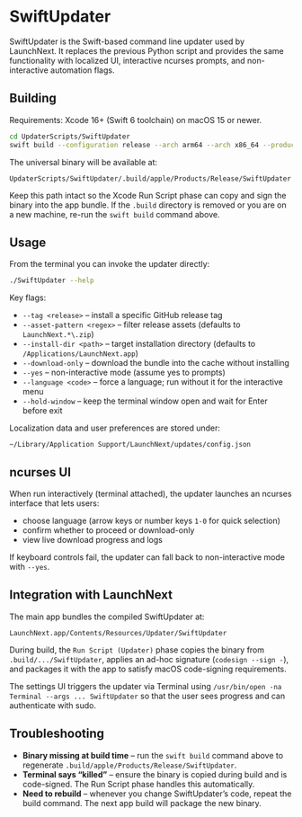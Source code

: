 # SwiftUpdater

SwiftUpdater is the Swift-based command line updater used by LaunchNext. It replaces the previous Python script and provides the same functionality with localized UI, interactive ncurses prompts, and non-interactive automation flags.

## Building

Requirements: Xcode 16+ (Swift 6 toolchain) on macOS 15 or newer.

```bash
cd UpdaterScripts/SwiftUpdater
swift build --configuration release --arch arm64 --arch x86_64 --product SwiftUpdater
```

The universal binary will be available at:

```
UpdaterScripts/SwiftUpdater/.build/apple/Products/Release/SwiftUpdater
```

Keep this path intact so the Xcode Run Script phase can copy and sign the binary into the app bundle. If the `.build` directory is removed or you are on a new machine, re-run the `swift build` command above.

## Usage

From the terminal you can invoke the updater directly:

```bash
./SwiftUpdater --help
```

Key flags:

- `--tag <release>` – install a specific GitHub release tag
- `--asset-pattern <regex>` – filter release assets (defaults to `LaunchNext.*\.zip`)
- `--install-dir <path>` – target installation directory (defaults to `/Applications/LaunchNext.app`)
- `--download-only` – download the bundle into the cache without installing
- `--yes` – non-interactive mode (assume yes to prompts)
- `--language <code>` – force a language; run without it for the interactive menu
- `--hold-window` – keep the terminal window open and wait for Enter before exit

Localization data and user preferences are stored under:

```
~/Library/Application Support/LaunchNext/updates/config.json
```

## ncurses UI

When run interactively (terminal attached), the updater launches an ncurses interface that lets users:

- choose language (arrow keys or number keys `1-0` for quick selection)
- confirm whether to proceed or download-only
- view live download progress and logs

If keyboard controls fail, the updater can fall back to non-interactive mode with `--yes`.

## Integration with LaunchNext

The main app bundles the compiled SwiftUpdater at:

```
LaunchNext.app/Contents/Resources/Updater/SwiftUpdater
```

During build, the `Run Script (Updater)` phase copies the binary from `.build/.../SwiftUpdater`, applies an ad-hoc signature (`codesign --sign -`), and packages it with the app to satisfy macOS code-signing requirements.

The settings UI triggers the updater via Terminal using `/usr/bin/open -na Terminal --args ... SwiftUpdater` so that the user sees progress and can authenticate with sudo.

## Troubleshooting

- **Binary missing at build time** – run the `swift build` command above to regenerate `.build/apple/Products/Release/SwiftUpdater`.
- **Terminal says “killed”** – ensure the binary is copied during build and is code-signed. The Run Script phase handles this automatically.
- **Need to rebuild** – whenever you change SwiftUpdater’s code, repeat the build command. The next app build will package the new binary.

